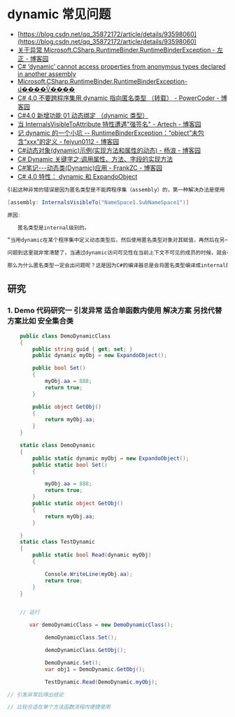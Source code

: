 # dynamic 常见问题

- [https://blog.csdn.net/qq_35872172/article/details/93598060](https://blog.csdn.net/qq_35872172/article/details/93598060)
- [关于异常 Microsoft.CSharp.RuntimeBinder.RuntimeBinderException - 左正 - 博客园](https://www.cnblogs.com/soundcode/p/6895434.html)
- [C# ‘dynamic’ cannot access properties from anonymous types declared in another assembly](https://stackoverflow.com/questions/2630370/c-sharp-dynamic-cannot-access-properties-from-anonymous-types-declared-in-anot)
- [Microsoft.CSharp.RuntimeBinder.RuntimeBinderException-վ����Ѷ����](http://www.west999.com/info/html/wangluobiancheng/DotNetBianCheng/20180622/4217902.html)
- [C# 4.0 不要跨程序集用 dynamic 指向匿名类型 （转载） - PowerCoder - 博客园](https://www.cnblogs.com/OpenCoder/p/6628363.html)
- [C#4.0 新增功能 01 动态绑定 （dynamic 类型）](https://article.itxueyuan.com/l9O48m)
- [当 InternalsVisibleToAttribute 特性遭遇&quot;强签名&quot; - Artech - 博客园](https://www.cnblogs.com/artech/archive/2010/10/06/1844721.html)
- [记 dynamic 的一个小坑 -- RuntimeBinderException：“object”未包含“xxx”的定义 - feiyun0112 - 博客园](https://www.cnblogs.com/feiyun0112/p/4002291.html)
- [C#动态对象(dynamic)示例(实现方法和属性的动态) - 杨浪 - 博客园](https://www.cnblogs.com/yanglang/p/6890733.html)
- [C# Dynamic 关键字之:调用属性、方法、字段的实现方法](https://www.jb51.net/article/36780.htm)
- [C#笔记---动态类(Dynamic)应用 - FrankZC - 博客园](https://www.cnblogs.com/FourLeafCloverZc/p/4348722.html)
- [C# 4.0 特性： dynamic 和 ExpandoObject](https://blog.csdn.net/ghj1976/article/details/5099907)

```c#
引起这种异常的错误是因为匿名类型是不能跨程序集（assembly）的，第一种解决办法是使用 Expando ，第二个办法是在源程序集的AssemblyInfo.cs中加入：

[assembly: InternalsVisibleTo("NameSpace1.SubNameSpace1")]

原因:

　　匿名类型是internal级别的。

“当用dynamic在某个程序集中定义动态类型后，然后使用匿名类型对象对其赋值，再然后在另一个程序集访问这个动态类型的匿名对象的属性就会发生这个异常；在同一个程序集中访问中没有发现问题。”

问题到这里就非常清楚了，当通过dynamic访问可见性在当前上下文不可见的成员的时候，就会引发这个异常。

那么为什么匿名类型一定会出问题呢？这是因为C#的编译器总是会将匿名类型编译成internal的。这就使得匿名类型在跨程序集透过dynamic访问的时候，就一定会出这个问题了。
```

## 研究

### 1. Demo 代码研究一 引发异常 适合单函数内使用 解决方案 另找代替方案比如 安全集合类

```c#
    public class DemoDynamicClass
    {
        public string guid { get; set; }
        public dynamic myObj = new ExpandoObject();

        public bool Set()
        {
            myObj.aa = 888;
            return true;
        }

        public object GetObj()
        {
            return myObj.aa;
        }
    }

    static class DemoDynamic
    {
        public static dynamic myObj = new ExpandoObject();
        public static bool Set()
        {

            myObj.aa = 888;
            return true;
        }
        public static object GetObj()
        {
            return myObj.aa;
        }

    }
    static class TestDynamic
    {
        public static bool Read(dynamic myObj)
        {

            Console.WriteLine(myObj.aa);
            return true;
        }
    }


    // 运行

       var demoDynamicClass = new DemoDynamicClass();

            demoDynamicClass.Set();

            demoDynamicClass.GetObj();

            DemoDynamic.Set();
            var obj1 = DemoDynamic.GetObj();

            TestDynamic.Read(DemoDynamic.myObj);

// 引发异常后得出结论

// 比较合适在单个方法函数流程内便捷使用

```
